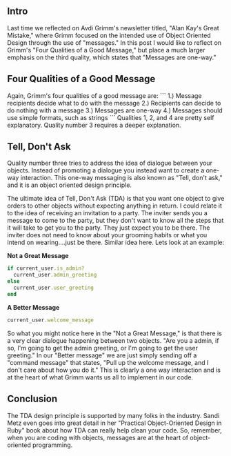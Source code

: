 <h2> Intro </h2>
Last time we reflected on Avdi Grimm's newsletter titled, "Alan Kay's Great Mistake," where Grimm focused on the intended use of Object Oriented Design through the use of "messages." In this post I would like to reflect on Grimm's "Four Qualities of a Good Message," but place a much larger emphasis on the third quality, which states that "Messages are one-way." 

<h2> Four Qualities of a Good Message </h2>
Again, Grimm's four qualities of a good message are:
```
1.) Message recipients decide what to do with the message
2.) Recipients can decide to do nothing with a message
3.) Messages are one-way
4.) Messages should use simple formats, such as strings
```
Qualities 1, 2, and 4 are pretty self explanatory. Quality number 3 requires a deeper explanation.

<h2> Tell, Don't Ask </h2>
Quality number three tries to address the idea of dialogue between your objects. Instead of promoting a dialogue you instead want to create a one-way interaction. This one-way messaging is also known as "Tell, don't ask," and it is an object oriented design principle.

The ultimate idea of Tell, Don't Ask (TDA) is that you want one object to give orders to other objects without expecting anything in return. I could relate it to the idea of receiving an invitation to a party. The inviter sends you a message to come to the party, but they don't want to know all the steps that it will take to get you to the party. They just expect you to be there. The inviter does not need to know about your grooming habits or what you intend on wearing....just be there. Similar idea here. Lets look at an example:

<b> Not a Great Message </b>
```ruby
if current_user.is_admin?
  current_user.admin_greeting
else
  current_user.user_greeting
end
``` 
<b> A Better Message </b>
```ruby
current_user.welcome_message
```

So what you might notice here in the "Not a Great Message," is that there is a very clear dialogue happening between two objects. "Are you a admin, if so, I'm going to get the admin greeting, or I'm going to get the user greeting." In our "Better message" we are just simply sending off a "command message" that states, "Pull up the welcome message, and I don't care about how you do it." This is clearly a one way interaction and is at the heart of what Grimm wants us all to implement in our code.

<h2> Conclusion </h2>
The TDA design principle is supported by many folks in the industry. Sandi Metz even goes into great detail in her "Practical Object-Oriented Design in Ruby" book about how TDA can really help clean your code. So, remember, when you are coding with objects, messages are at the heart of object-oriented programming. 
